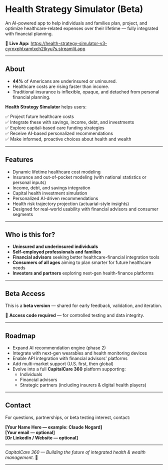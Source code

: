 # Health Strategy Simulator (Beta)

An AI-powered app to help individuals and families plan, project, and optimize healthcare-related expenses over their lifetime — fully integrated with financial planning.

🔗 **Live App:** https://health-strategy-simulator-v3-cyrnxphtxamtxch2tkyu7s.streamlit.app

---

## About

- **44%** of Americans are underinsured or uninsured.
- Healthcare costs are rising faster than income.
- Traditional insurance is inflexible, opaque, and detached from personal financial planning.

**Health Strategy Simulator** helps users:

✅ Project future healthcare costs  
✅ Integrate these with savings, income, debt, and investments  
✅ Explore capital-based care funding strategies  
✅ Receive AI-based personalized recommendations  
✅ Make informed, proactive choices about health and wealth

---

## Features

- Dynamic lifetime healthcare cost modeling
- Insurance and out-of-pocket modeling (with national statistics or personal inputs)
- Income, debt, and savings integration
- Capital health investment simulation
- Personalized AI-driven recommendations
- Health risk trajectory projection (actuarial-style insights)
- Designed for real-world usability with financial advisors and consumer segments

---

## Who is this for?

- **Uninsured and underinsured individuals**  
- **Self-employed professionals and families**  
- **Financial advisors** seeking better healthcare-financial integration tools  
- **Consumers of all ages** aiming to plan smarter for future healthcare needs  
- **Investors and partners** exploring next-gen health-finance platforms

---

## Beta Access

This is a **beta version** — shared for early feedback, validation, and iteration.

🔐 **Access code required** — for controlled testing and data integrity.

---

## Roadmap

- Expand AI recommendation engine (phase 2)
- Integrate with next-gen wearables and health monitoring devices
- Enable API integration with financial advisors' platforms
- Add multi-market support (U.S. first, then global)
- Evolve into a full **CapitalCare 360** platform supporting:  
  - Individuals  
  - Financial advisors  
  - Strategic partners (including insurers & digital health players)

---

## Contact

For questions, partnerships, or beta testing interest, contact:

**[Your Name Here — example: Claude Nogard]**  
**[Your email — optional]**  
**[Or LinkedIn / Website — optional]**

---

*CapitalCare 360 — Building the future of integrated health & wealth management.* 🚀

---
